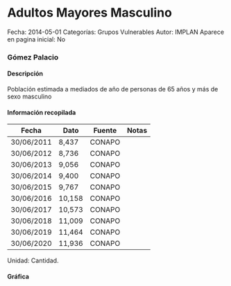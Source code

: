Adultos Mayores Masculino
=====

Fecha: 2014-05-01
Categorías: Grupos Vulnerables
Autor: IMPLAN
Aparece en pagina inicial: No

### Gómez Palacio

#### Descripción

Población estimada a mediados de año de personas de 65 años y más de sexo masculino

<!-- break -->

#### Información recopilada

<table class="table table-hover table-bordered matriz">
  <thead>
    <tr><th>Fecha</th><th>Dato</th><th>Fuente</th><th>Notas</th></tr>
  </thead>
  <tbody>
    <tr><td class="centrado">30/06/2011</td><td class="derecha">8,437</td><td>CONAPO</td><td></td></tr>
    <tr><td class="centrado">30/06/2012</td><td class="derecha">8,736</td><td>CONAPO</td><td></td></tr>
    <tr><td class="centrado">30/06/2013</td><td class="derecha">9,056</td><td>CONAPO</td><td></td></tr>
    <tr><td class="centrado">30/06/2014</td><td class="derecha">9,400</td><td>CONAPO</td><td></td></tr>
    <tr><td class="centrado">30/06/2015</td><td class="derecha">9,767</td><td>CONAPO</td><td></td></tr>
    <tr><td class="centrado">30/06/2016</td><td class="derecha">10,158</td><td>CONAPO</td><td></td></tr>
    <tr><td class="centrado">30/06/2017</td><td class="derecha">10,573</td><td>CONAPO</td><td></td></tr>
    <tr><td class="centrado">30/06/2018</td><td class="derecha">11,009</td><td>CONAPO</td><td></td></tr>
    <tr><td class="centrado">30/06/2019</td><td class="derecha">11,464</td><td>CONAPO</td><td></td></tr>
    <tr><td class="centrado">30/06/2020</td><td class="derecha">11,936</td><td>CONAPO</td><td></td></tr>
  </tbody>
</table>

Unidad: Cantidad.

#### Gráfica

<div id="Morrishoyjgfld" class="grafica"></div>
<script>
new Morris.Line({
element: 'Morrishoyjgfld',
data: [{ fecha: '2011-06-30', dato: 8437 },{ fecha: '2012-06-30', dato: 8736 },{ fecha: '2013-06-30', dato: 9056 },{ fecha: '2014-06-30', dato: 9400 },{ fecha: '2015-06-30', dato: 9767 },{ fecha: '2016-06-30', dato: 10158 },{ fecha: '2017-06-30', dato: 10573 },{ fecha: '2018-06-30', dato: 11009 },{ fecha: '2019-06-30', dato: 11464 },{ fecha: '2020-06-30', dato: 11936 }],
xkey: 'fecha',
ykeys: ['dato'],
labels: ['Dato'],
lineColors: ['#FF5B02'],
xLabelFormat: function(d) { return d.getDate()+'/'+(d.getMonth()+1)+'/'+d.getFullYear(); },
dateFormat: function(ts) { var d = new Date(ts); return d.getDate() + '/' + (d.getMonth() + 1) + '/' + d.getFullYear(); }
});
</script>
